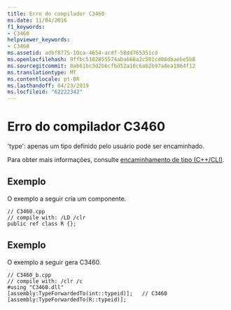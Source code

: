 ```yaml
---
title: Erro do compilador C3460
ms.date: 11/04/2016
f1_keywords:
- C3460
helpviewer_keywords:
- C3460
ms.assetid: adbf8775-10ca-4654-acdf-58dd765351cd
ms.openlocfilehash: 9ffbc5102855574aba668a2c501cd08dbaebe5b8
ms.sourcegitcommit: 0ab61bc3d2b6cfbd52a16c6ab2b97a8ea1864f12
ms.translationtype: MT
ms.contentlocale: pt-BR
ms.lasthandoff: 04/23/2019
ms.locfileid: "62222342"
---
```

# <a name="compiler-error-c3460"></a>Erro do compilador C3460

'type': apenas um tipo definido pelo usuário pode ser encaminhado.

Para obter mais informações, consulte [encaminhamento de tipo (C++/CLI)](../../extensions/type-forwarding-cpp-cli.md).

## <a name="example"></a>Exemplo

O exemplo a seguir cria um componente.

```
// C3460.cpp
// compile with: /LD /clr
public ref class R {};
```

## <a name="example"></a>Exemplo

O exemplo a seguir gera C3460.

```
// C3460_b.cpp
// compile with: /clr /c
#using "C3460.dll"
[assembly:TypeForwardedTo(int::typeid)];   // C3460
[assembly:TypeForwardedTo(R::typeid)];
```